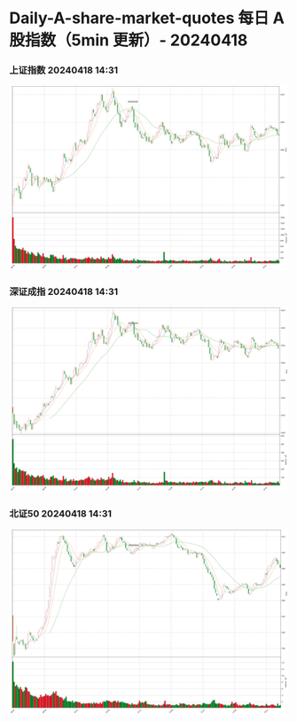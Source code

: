 
# Daily-A-share-market-quotes 每日 A 股指数（5min 更新）- 20240418

### 上证指数 20240418 14:31
![](./fig/2024/4/20240418-sh000001.png)

### 深证成指 20240418 14:31
![](./fig/2024/4/20240418-sz399001.png)

### 北证50 20240418 14:31
![](./fig/2024/4/20240418-bj899050.png)
